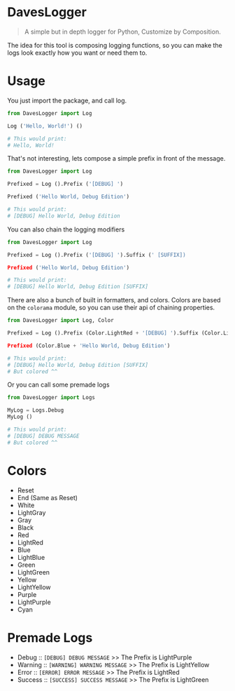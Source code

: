 # DavesLogger
> A simple but in depth logger for Python, Customize by Composition.

The idea for this tool is composing logging functions, so you can make the logs look exactly how you want or need them to.

# Usage
You just import the package, and call log.
```py
from DavesLogger import Log

Log ('Hello, World!') ()

# This would print:
# Hello, World!
```

That's not interesting, lets compose a simple prefix in front of the message.
```py
from DavesLogger import Log

Prefixed = Log ().Prefix ('[DEBUG] ')

Prefixed ('Hello World, Debug Edition')

# This would print:
# [DEBUG] Hello World, Debug Edition
```

You can also chain the logging modifiers
```py
from DavesLogger import Log

Prefixed = Log ().Prefix ('[DEBUG] ').Suffix (' [SUFFIX])

Prefixed ('Hello World, Debug Edition')

# This would print:
# [DEBUG] Hello World, Debug Edition [SUFFIX]
```

There are also a bunch of built in formatters, and colors. Colors are based on the `colorama` module, so you can use their api of chaining properties.
```py
from DavesLogger import Log, Color

Prefixed = Log ().Prefix (Color.LightRed + '[DEBUG] ').Suffix (Color.LightGreen + ' [SUFFIX])

Prefixed (Color.Blue + 'Hello World, Debug Edition')

# This would print:
# [DEBUG] Hello World, Debug Edition [SUFFIX]
# But colored ^^
```

Or you can call some premade logs
```py
from DavesLogger import Logs

MyLog = Logs.Debug
MyLog ()

# This would print:
# [DEBUG] DEBUG MESSAGE
# But colored ^^
```

# Colors
- Reset
- End (Same as Reset)
- White
- LightGray
- Gray
- Black
- Red
- LightRed
- Blue
- LightBlue
- Green
- LightGreen
- Yellow
- LightYellow
- Purple
- LightPurple
- Cyan

# Premade Logs
- Debug :: `[DEBUG] DEBUG MESSAGE` >> The Prefix is LightPurple
- Warning :: `[WARNING] WARNING MESSAGE` >> The Prefix is LightYellow
- Error :: `[ERROR] ERROR MESSAGE` >> The Prefix is LightRed
- Success :: `[SUCCESS] SUCCESS MESSAGE` >> The Prefix is LightGreen
